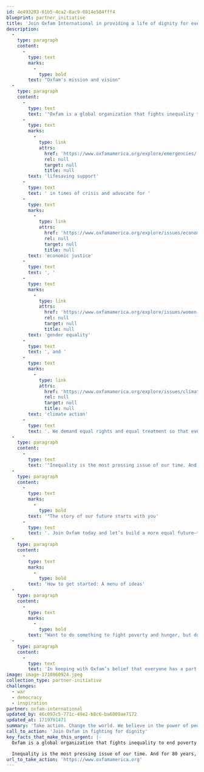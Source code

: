 ```yaml
---
id: 4e493203-61b5-4ca2-8ac9-0814e584fff4
blueprint: partner_initiative
title: 'Join Oxfam International in providing a life of dignity for every person in crisis.'
description:
  -
    type: paragraph
    content:
      -
        type: text
        marks:
          -
            type: bold
        text: "Oxfam's mission and vision"
  -
    type: paragraph
    content:
      -
        type: text
        text: '"Oxfam is a global organization that fights inequality to end poverty and injustice. We offer '
      -
        type: text
        marks:
          -
            type: link
            attrs:
              href: 'https://www.oxfamamerica.org/explore/emergencies/'
              rel: null
              target: null
              title: null
        text: 'lifesaving support'
      -
        type: text
        text: ' in times of crisis and advocate for '
      -
        type: text
        marks:
          -
            type: link
            attrs:
              href: 'https://www.oxfamamerica.org/explore/issues/economic-justice/'
              rel: null
              target: null
              title: null
        text: 'economic justice'
      -
        type: text
        text: ', '
      -
        type: text
        marks:
          -
            type: link
            attrs:
              href: 'https://www.oxfamamerica.org/explore/issues/women-and-gender-justice/'
              rel: null
              target: null
              title: null
        text: 'gender equality'
      -
        type: text
        text: ', and '
      -
        type: text
        marks:
          -
            type: link
            attrs:
              href: 'https://www.oxfamamerica.org/explore/issues/climate-change-and-inequality/'
              rel: null
              target: null
              title: null
        text: 'climate action'
      -
        type: text
        text: '. We demand equal rights and equal treatment so that everyone can thrive, not just survive. The future is equal.'
  -
    type: paragraph
    content:
      -
        type: text
        text: '"Inequality is the most pressing issue of our time. And for 80 years, people like you have fueled our mission to end poverty and injustice. From the highlands of Central America and the corn fields of Uganda to the shores of the southern Gulf Coast in the US, Oxfam and our supporters are fighting to guarantee a life of dignity for every person in crisis and to challenge billionaires, corporations, governments, and international financial institutions to do better.'
  -
    type: paragraph
    content:
      -
        type: text
        marks:
          -
            type: bold
        text: '"The story of our future starts with you'
      -
        type: text
        text: '. Join Oxfam today and let’s build a more equal future—together."'
  -
    type: paragraph
    content:
      -
        type: text
        marks:
          -
            type: bold
        text: 'How to get started: A menu of ideas'
  -
    type: paragraph
    content:
      -
        type: text
        marks:
          -
            type: bold
        text: "Want to do something to fight poverty and hunger, but don't know where to start? Explore this list of time-tested action ideas for individuals and groups."
  -
    type: paragraph
    content:
      -
        type: text
        text: 'In keeping with Oxfam’s belief that everyone has a part to play in the fight against poverty and injustice, Oxfam Toolkits are designed for individuals and groups looking for a hands-on way to join the effort. These practical how-to guides collect ideas and advice from Oxfam’s experts as well as supporters around the country. Oxfam Toolkits represent an entry point into the world of activism—building a grassroots movement for change, one person at a time.'
image: image-1710860924.jpeg
collection_type: partner-initiative
challenges:
  - war
  - democracy
  - inspiration
partner: oxfam-international
updated_by: 46c097c5-771c-49e2-b8c6-ba6009ae7172
updated_at: 1719791471
summary: 'Take action. Change the world. We believe in the power of people to create a more equal world. All of us—those living in poverty and those who are not—have a role to play.'
call_to_action: 'Join Oxfam in fighting for dignity'
key_facts_that_make_this_urgent: |-
  Oxfam is a global organization that fights inequality to end poverty and injustice. We offer lifesaving support in times of crisis and advocate for economic justice, gender equality, and climate action. We demand equal rights and equal treatment so that everyone can thrive, not just survive. The future is equal. 

  Inequality is the most pressing issue of our time. And for 80 years, people like you have fueled our mission to end poverty and injustice.
url_to_take_action: 'https://www.oxfamamerica.org'
---
```

